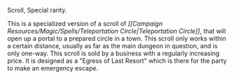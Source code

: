 
Scroll, Special rarity.

This is a specialized version of a scroll of *[[Campaign Resources/Magic/Spells/Teleportation Circle|Teleportation Circle]]*, that will open up a portal to a prepared circle in a town. This scroll only works within a certain distance, usually as far as the main dungeon in question, and is only one-way. This scroll is sold by a business with a regularly increasing price. It is designed as a "Egress of Last Resort" which is there for the party to make an emergency escape.
